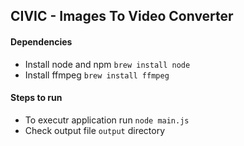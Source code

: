 ## CIVIC - Images To Video Converter 

#### Dependencies 
- Install node and npm `brew install node`
- Install ffmpeg `brew install ffmpeg`

#### Steps to run 
- To executr application run `node main.js` 
- Check output file `output` directory 
